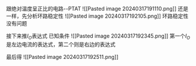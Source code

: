 跟绝对温度呈正比的电路--PTAT
![[Pasted image 20240317191110.png]]
还是一样，先分析环路稳定性
![[Pasted image 20240317192105.png]]
环路稳定性没有问题


接下来推$I_{O}$表达式
已知条件
![[Pasted image 20240317192345.png]]
第一个$I_{O}$是左边电流的表达式，第二个则是右边的表达式

最后得
![[Pasted image 20240317192511.png]]

